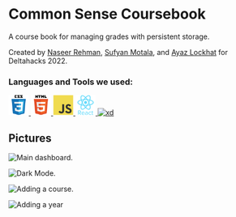 # Common Sense Coursebook
A course book for managing grades with persistent storage. 

Created by [Naseer Rehman](https://github.com/nacereal), [Sufyan Motala](https://github.com/sufyan-motala), and [Ayaz Lockhat](https://github.com/ayazzlockhat) for Deltahacks 2022.

<h3 align="left">Languages and Tools we used:</h3>
<p align="left"> <a href="https://www.w3schools.com/css/" target="_blank" rel="noreferrer"> <img src="https://raw.githubusercontent.com/devicons/devicon/master/icons/css3/css3-original-wordmark.svg" alt="css3" width="40" height="40"/> </a> <a href="https://www.w3.org/html/" target="_blank" rel="noreferrer"> <img src="https://raw.githubusercontent.com/devicons/devicon/master/icons/html5/html5-original-wordmark.svg" alt="html5" width="40" height="40"/> </a> <a href="https://developer.mozilla.org/en-US/docs/Web/JavaScript" target="_blank" rel="noreferrer"> <img src="https://raw.githubusercontent.com/devicons/devicon/master/icons/javascript/javascript-original.svg" alt="javascript" width="40" height="40"/> </a> <a href="https://reactjs.org/" target="_blank" rel="noreferrer"> <img src="https://raw.githubusercontent.com/devicons/devicon/master/icons/react/react-original-wordmark.svg" alt="react" width="40" height="40"/> </a> <a href="https://www.adobe.com/products/xd.html" target="_blank" rel="noreferrer"> <img src="https://cdn.worldvectorlogo.com/logos/adobe-xd.svg" alt="xd" width="40" height="40"/> </a> </p>

## Pictures
![Main dashboard.](https://user-images.githubusercontent.com/77209522/149673617-ded28000-ce18-4f13-a8d3-ffde45f2026f.png)

![Dark Mode.](https://user-images.githubusercontent.com/77209522/149673640-3bf39975-6025-4b24-ab2f-6b62c5c0b784.png)

![Adding a course.](https://user-images.githubusercontent.com/77209522/149673652-6209faf8-83c3-445e-a20d-e35f442fc5c6.png)

![Adding a year](https://user-images.githubusercontent.com/77209522/149673696-b6f47fc3-ab54-4132-8f4a-26c93c2d9ed3.png)
